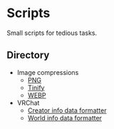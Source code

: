# Scripts

Small scripts for tedious tasks.

## Directory

- Image compressions
  - [PNG](./src/sh/compress-image-png.sh)
  - [Tinify](./src/sh/compress-image-tinify.sh)
  - [WEBP](./src/sh/compress-image-webp.sh)
- VRChat
  - [Creator info data formatter](./src/js/vrc-creator-info.js)
  - [World info data formatter](./src/js/vrc-world-info.js)
